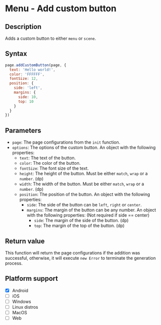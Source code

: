 # Menu - Add custom button

## Description

Adds a custom button to either `menu` or `scene`.

## Syntax

```js
page.addCustomButton(page, {
  text: 'Hello world!',
  color: 'FFFFFF',
  fontSize: 12,
  position: {
    side: 'left',
    margins: {
      side: 10,
      top: 10
    }
  }
})
```

## Parameters

- `page`: The page configurations from the `init` function.
- `options`: The options of the custom button. An object with the following properties:
  - `text`: The text of the button.
  - `color`: The color of the button.
  - `fontSize`: The font size of the text.
  - `height`: The height of the button. Must be either `match`, `wrap` or a `number`. (dp)
  - `width`: The width of the button. Must be either `match`, `wrap` or a `number`. (dp)
  - `position`: The position of the button. An object with the following properties:
    - `side`: The side of the button can be `left`, `right` or `center`.
    - `margins`: The margin of the button can be any number. An object with the following properties:  (Not required if side == center)
      - `side`: The margin of the side of the button. (dp)
      - `top`: The margin of the top of the button. (dp)


## Return value

This function will return the page configurations if the addition was successful, otherwise, it will execute `new Error` to terminate the generation process.

## Platform support

- [x] Android
- [ ] iOS
- [ ] Windows
- [ ] Linux distros
- [ ] MacOS
- [ ] Web

